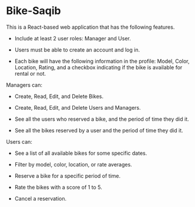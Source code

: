 # Bike-Saqib

This is a React-based web application that has the following features.

 * Include at least 2 user roles: Manager and User.

 * Users must be able to create an account and log in.

 * Each bike will have the following information in the profile: Model, Color, Location, Rating, and a checkbox indicating if the bike is available for rental or not.

Managers can:

 * Create, Read, Edit, and Delete Bikes.

 * Create, Read, Edit, and Delete Users and Managers.

 * See all the users who reserved a bike, and the period of time they did it.

 * See all the bikes reserved by a user and the period of time they did it.

Users can:

 * See a list of all available bikes for some specific dates.

 * Filter by model, color, location, or rate averages.

 * Reserve a bike for a specific period of time.

 * Rate the bikes with a score of 1 to 5.

 * Cancel a reservation.
